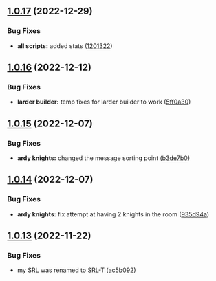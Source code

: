 ## [1.0.17](https://github.com/Torwent/wasp-free/compare/v1.0.16...v1.0.17) (2022-12-29)


### Bug Fixes

* **all scripts:** added stats ([1201322](https://github.com/Torwent/wasp-free/commit/12013229fa8e3cb254306d8b1c24f0e94d5e7458))



## [1.0.16](https://github.com/Torwent/wasp-free/compare/v1.0.15...v1.0.16) (2022-12-12)


### Bug Fixes

* **larder builder:** temp fixes for larder builder to work ([5ff0a30](https://github.com/Torwent/wasp-free/commit/5ff0a307183c77ad0fba5a6013227d1a615bc806))



## [1.0.15](https://github.com/Torwent/wasp-free/compare/v1.0.14...v1.0.15) (2022-12-07)


### Bug Fixes

* **ardy knights:** changed the message sorting point ([b3de7b0](https://github.com/Torwent/wasp-free/commit/b3de7b0c7ef6a5500bed6df49390995c20498397))



## [1.0.14](https://github.com/Torwent/wasp-free/compare/v1.0.13...v1.0.14) (2022-12-07)


### Bug Fixes

* **ardy knights:** fix attempt at having 2 knights in the room ([935d94a](https://github.com/Torwent/wasp-free/commit/935d94ac02f3e43ae60a89576c33c5397ef053f0))



## [1.0.13](https://github.com/Torwent/wasp-free/compare/v1.0.12...v1.0.13) (2022-11-22)


### Bug Fixes

* my SRL was renamed to SRL-T ([ac5b092](https://github.com/Torwent/wasp-free/commit/ac5b09227ed97f32bf54f2d0198732881f0ab8fe))



